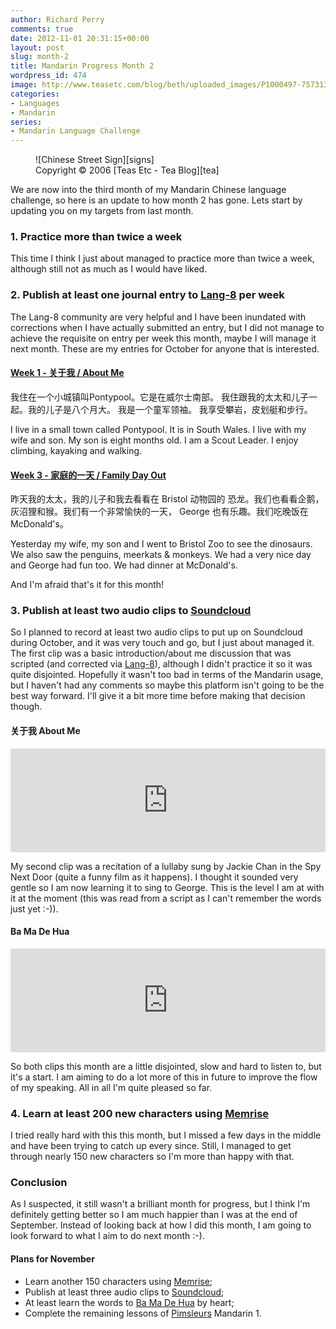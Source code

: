 ```yaml
---
author: Richard Perry
comments: true
date: 2012-11-01 20:31:15+00:00
layout: post
slug: month-2
title: Mandarin Progress Month 2
wordpress_id: 474
image: http://www.teasetc.com/blog/beth/uploaded_images/P1000497-757313.JPG
categories:
- Languages
- Mandarin
series:
- Mandarin Language Challenge
---
```


<figure markdown='1' class='alignleft'>
  ![Chinese Street Sign][signs] 
  <figcaption markdown='1'>Copyright &copy; 2006 [Teas Etc - Tea Blog][tea]</figcaption>
</figure>

We are now into the third month of my Mandarin Chinese language challenge, so here is an update to
how month 2 has gone. Lets start by updating you on my targets from last month.

### 1. Practice more than twice a week

This time I think I just about managed to practice more than twice a week, although still not as
much as I would have liked.

### 2. Publish at least one journal entry to [Lang-8](http://lang-8.com/) per week

The Lang-8 community are very helpful and I have been inundated with corrections when I have
actually submitted an entry, but I did not manage to achieve the requisite on entry per week this
month, maybe I will manage it next month. These are my entries for October for anyone that is
interested.

#### [Week 1 - 关于我 / About Me](http://lang-8.com/280403/journals/1710811/%25E5%2585%25B3%25E4%25BA%258E%25E6%2588%2591)

我住在一个小城镇叫Pontypool。它是在威尔士南部。
我住跟我的太太和儿子一起。我的儿子是八个月大。
我是一个童军领袖。 我享受攀岩，皮划艇和步行。

I live in a small town called Pontypool. It is in South Wales.
I live with my wife and son. My son is eight months old.
I am a Scout Leader. I enjoy climbing, kayaking and walking.

#### [Week 3 - 家庭的一天 / Family Day Out](http://lang-8.com/280403/journals/1740662/%25E5%25AE%25B6%25E5%25BA%25AD%25E7%259A%2584%25E4%25B8%2580%25E5%25A4%25A9)

昨天我的太太，我的儿子和我去看看在 Bristol 动物园的 恐龙。我们也看看企鹅，灰沼狸和猴。我们有一个非常愉快的一天，
George 也有乐趣。我们吃晚饭在McDonald's。

Yesterday my wife, my son and I went to Bristol Zoo to see the dinosaurs. We also saw the penguins,
meerkats & monkeys. We had a very nice day and George had fun too. We had dinner at McDonald's.

And I'm afraid that's it for this month!

### 3. Publish at least two audio clips to [Soundcloud](http://soundcloud.com/)

So I planned to record at least two audio clips to put up on Soundcloud during October, and it was
very touch and go, but I just about managed it. The first clip was a basic introduction/about me
discussion that was scripted (and corrected via [Lang-8](http://lang-8.com/)), although I didn't
practice it so it was quite disjointed. Hopefully it wasn't too bad in terms of the Mandarin usage,
but I haven't had any comments so maybe this platform isn't going to be the best way forward. I'll
give it a bit more time before making that decision though.

#### 关于我 About Me

<iframe width="100%" height="166" scrolling="no" frameborder="no" src="https://w.soundcloud.com/player/?url=https%3A//api.soundcloud.com/tracks/63535536&amp;color=0066cc&amp;auto_play=false&amp;hide_related=false&amp;show_artwork=true"></iframe>

My second clip was a recitation of a lullaby sung by Jackie Chan in the Spy Next Door (quite a funny
film as it happens). I thought it sounded very gentle so I am now learning it to sing to George.
This is the level I am at with it at the moment (this was read from a script as I can't remember
the words just yet :-)).

#### Ba Ma De Hua

<iframe width="100%" height="166" scrolling="no" frameborder="no" src="https://w.soundcloud.com/player/?url=https%3A//api.soundcloud.com/tracks/65572317&amp;color=0066cc&amp;auto_play=false&amp;hide_related=false&amp;show_artwork=true"></iframe>

So both clips this month are a little disjointed, slow and hard to listen to, but it's a start. I am
aiming to do a lot more of this in future to improve the flow of my speaking. All in all I'm quite
pleased so far.

### 4. Learn at least 200 new characters using [Memrise](http://www.memrise.com/)

I tried really hard with this this month, but I missed a few days in the middle and have been trying
to catch up every since. Still, I managed to get through nearly 150 new characters so I'm more than
happy with that.

### Conclusion

As I suspected, it still wasn't a brilliant month for progress, but I think I'm definitely getting
better so I am much happier than I was at the end of September. Instead of looking back at how I did
this month, I am going to look forward to what I aim to do next month :-).

#### Plans for November

  * Learn another 150 characters using [Memrise](http://www.memrise.com/);
  * Publish at least three audio clips to [Soundcloud](http://soundcloud.com/);
  * At least learn the words to [Ba Ma De Hua](http://soundcloud.com/richardpperry/ba-ma-de-hua) by heart;
  * Complete the remaining lessons of [Pimsleurs](http://www.pimsleur.com/Learn-Mandarin-Chinese) Mandarin 1.